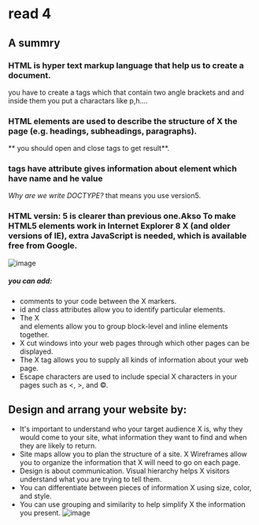  # read 4
 ## A summry

### HTML is hyper text markup language that help us to create a document.
you have to create a tags which that contain two angle brackets and and inside them you put a charactars like p,h....
### HTML elements are used to describe the structure of  X the page (e.g. headings, subheadings, paragraphs).
** you should open and close tags to get result**.
### tags have attribute gives information about element which have name and he value

*Why are we write DOCTYPE?* that means you use version5.
### HTML versin: 5 is clearer than previous one.Akso To make HTML5 elements work in Internet Explorer 8  X (and older versions of IE), extra JavaScript is needed, which is available free from Google.
 
 ![image](https://data-flair.training/blogs/wp-content/uploads/sites/2/2020/07/HTML-Layout-df-1024x536.jpg)

##### you can add:
* comments  to your code between the   X <!-- and --> markers.
 * id and class attributes allow you to identify particular elements.
* The  X <div> and <span> elements allow you to group block-level and inline elements together.
* <iframes> X cut windows into your web pages through which other pages can be displayed.
* The  X <meta> tag allows you to supply all kinds of information about your web page.
* Escape characters are used to include special  X characters in your pages such as <, >, and ©.

 ## Design and arrang your website by:
 * It's important to understand who your target audience  X is, why they would come to your site, what information they want to find and when they are likely to return.
* Site maps allow you to plan the structure of a site. X
Wireframes allow you to organize the information that  X will need to go on each page.
* Design is about communication. Visual hierarchy helps  X visitors understand what you are trying to tell them.
* You can differentiate between pieces of information  X using size, color, and style. 
* You can use grouping and similarity to help simplify  X the information you present.
![image](https://encrypted-tbn0.gstatic.com/images?q=tbn%3AANd9GcRFvA74nnPjvjbDygPoy7o6_ykLSx930J51Vg&usqp=CAU)


